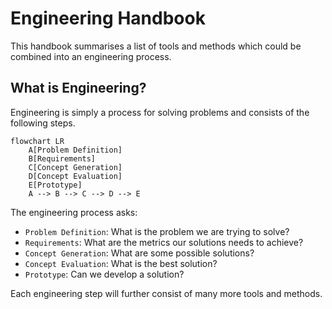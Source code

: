 # Engineering Handbook

This handbook summarises a list of tools and methods which could be combined into an engineering process.

## What is Engineering?

Engineering is simply a process for solving problems and consists of the following steps.
```mermaid
flowchart LR
    A[Problem Definition]
    B[Requirements]
    C[Concept Generation]
    D[Concept Evaluation]
    E[Prototype]
    A --> B --> C --> D --> E
```

The engineering process asks:
- `Problem Definition`: What is the problem we are trying to solve?
- `Requirements`: What are the metrics our solutions needs to achieve?
- `Concept Generation`: What are some possible solutions?
- `Concept Evaluation`: What is the best solution?
- `Prototype`: Can we develop a solution?

Each engineering step will further consist of many more tools and methods.
